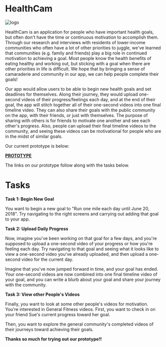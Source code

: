 # HealthCam

![logo]({{site.url}}{{site.baseurl}}blob/master/healthcamlogo.png)

HealthCam is an application for people who have important health goals, but often don't have the time or continuous motivation to accomplish them. Through our research and interviews with residents of lower-income communities who often have a lot of other priorities to juggle, we've learned that communities (e.g. family and friends) play a big role in continued motivation to achieving a goal. Most people know the health benefits of eating healthy and working out, but sticking with a goal when there are other priorities in life is difficult. We hope that by bringing a sense of camaraderie and community in our app, we can help people complete their goals!

Our app would allow users to be able to begin new health goals and set deadlines for themselves. Along their journey, they would upload one-second videos of their progress/feelings each day, and at the end of their goal, the app will stitch together all of their one-second videos into one final timeline video. They can also share their goals with the public community on the app, with their friends, or just with themselves. The purpose of sharing with others is for friends to motivate one another and see each other's progress. Also, people can upload their final timeline videos to the community, and seeing these videos can be motivational for people who are in the midst of similar goals.

Our current prototype is below:

**[PROTOTYPE](https://invis.io/QAIYXLRK35D)**

The links on our prototype follow along with the tasks below.

# Tasks

**Task 1: Begin New Goal**

You want to begin a new goal to "Run one mile each day until June 20, 2018". Try navigating to the right screens and carrying out adding that goal to your app.

**Task 2: Upload Daily Progress**

Now, imagine you've been working on that goal for a few days, and you're supposed to upload a one-second video of your progress or how you're feeling each day. Try navigating to that goal and seeing what it looks like to view a one-second video you've already uploaded, and then upload a one-second video for the current day.

Imagine that you've now jumped forward in time, and your goal has ended. Your one-second videos are now combined into one final timeline video of your goal, and you can write a blurb about your goal and share your journey with the community.

**Task 3: View other People's Videos**

Finally, you want to look at some other people's videos for motivation. You're interested in General Fitness videos. First, you want to check in on your friend Sue's current progress toward her goal. 

Then, you want to explore the general community's completed videos of their journeys toward achieving their goals.

**Thanks so much for trying out our prototype!!**

